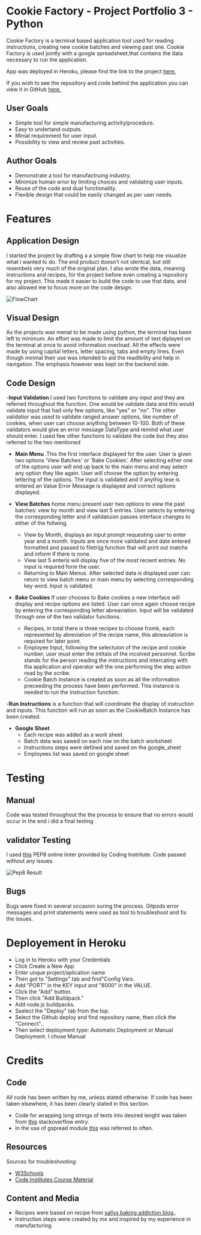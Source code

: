# **Cookie Factory - Project Portfolio 3 - Python**

Cookie Factory is a terminal based application tool used for reading instructions, creating new cookie batches and viewing past one. Cookie Factory is used jointly with a google spreadsheet,that contains the data necessary to run the application.

App was deployed in Heroku, please find the link to the project [here.](https://cookie-factory.herokuapp.com/)

If you wish to see the repository and code behind the application you can view it in GitHub [here.](https://github.com/HMuraja/cookie-factory)

## User Goals
- Simple tool for simple manufacturing activity/procedure.
- Easy to undertand outputs.
- Minial requirement for user input.
- Possibility to view and review past activities.

## Author Goals
- Demonstrate a tool for manufactruing industry.
- Minimize human error by limiting choices and validating user inputs.
- Reuse of the code and dual functionality.
- Flexible design that could be easily changed as per user needs.

# Features
## Application Design 
I started the project by drafting a a simple flow chart to help me visualize what i wanted to do. The end product doesn't not identcal, but still resembels very much of the original plan. I also wrote the data, meaning instructions and recipes, for the project before even creating a repository for my project. This made it easier to build the code to use that data, and also allowed me to focus more on the code design.

![FlowChart](/assets/readme-media/diagram.jpg)

## Visual Design
As the projects was menat to be made using python, the terminal has been left to minimum. An effort was made to limit the amount of text diplayed on the terminal at once to avoid information overload. All the effects were made by using capital letters, letter spacing, tabs and empty lines. Even though minmal their use was intended to aid the readibility and help in navigation. The emphasis however was kept on the backend side.

## Code Design
-__Input Validation__ I used two functions to validate any input and they are referred throughout the function. One would be validate data and this would validate input that had only few options, like "yes" or "no". The other validatior was used to validate ranged answer options, like number of cookies, when user can choose anything between 10-100. Both of these validators would give an error message DataType and remind what user should enter. I used few other functions to validate the code but they also referred to the two mentioned 

- __Main Menu__ .This the first interface displayed for the user. User is given two options 'View Batches' or 'Bake Cookies'.  After selecting either one of the options user will end up back to the main menu and may select any option they like again. User will choose the option by entering lettering of the options. The input is validated and if anythig lese is entered an Value Error Message is displayed and  correct options displayed. 

- __View Batches__ home menu present user two options to view the past batches: view by month and view last 5 entries. User selects by entering the corresponding letter and if validatuion passes interface changes to either of the follwing.
    - View by Month, displays an input prompt requesting user to  enter year and a month. Inputs are once more validated and date entered formatted and passed to filetrijg function that will print out matchs and inform if there is none. 
    - View last 5 enteris will display five of the most recient entries. No input is required form the user.
    - Returning to Main Menus. After selected data is displayed user can retunr to view batch menu or main menu by selecting corresponding key word. Input is validated.

- __Bake Cookies__ If user chooses to Bake cookies a new interface will display and recipe options are listed. User can once again choose recipe by entering the corresponding letter abreaviation. Input will be validated through one of the two validator functions.
    - Recipes, in total there is three recipes to choose fromk, each represented by abreviation of the recipe name, this abreaviation is required for later point.
    - Employee Input, following the selectuion of the recipe and cookie number, user must enter the intitals of the incolved personnel. Scribe stands for the person reading the instructions and intercating with tha application and operator will the one performing the step action read by the scribe.
    - Cookie Batch Instance is created as soon as all the information preceeding the process have been performed. This instance is needed to run the instruction function. 

-__Run Instructions__ is a function that will coordinate the display of instruction and inputs. This function will run as soon as the CookieBatch Instance has been created.

- __Google Sheet__
    - Each recipe was added as a work sheet
    - Batch data was sawed on each row on the batch worksheet
    - Instructions steps were defined and saved on the google_sheet
    - Employees list was saved on google sheet

# Testing
## Manual
Code was tested throughout the the process to ensure that no errors would occur in the end i did a final testing
## validator Testing
I used [this](https://pep8ci.herokuapp.com/) PEP8 online linter provided by Coding Instritute. Code passed without any issues.

![Pep8 Result](/assets/readme-media/cookie-factory-python-linter.png)

## Bugs
Bugs were fixed in several occasion suring the process. Gitpods error messages and print statements were used as tool to troubleshoot and fix the issues.

# Deployement in Heroku

 - Log in to Heroku with your Credentials
 - Click Create a New App
 - Enter unque project/aplication name
 - Then  got to "Settings" tab and find"Config Vars.
 - Add "PORT" in the KEY input and "8000" in the VALUE.
 - Click the "Add" button.
 - Then click "Add Buildpack."
 - Add node.js buildpacks.
 - Sselect the "Deploy" tab from the top.
 - Select the Github deploy and find repository name, then click the "Connect"..
 - Then select deployment type: Automatic Deployment or Manual Deployment. I chose Manual

# Credits
## Code
All code has been written by me, unless stated otherwise. If code has been taken elsewhere, it has been clearly stated in this section.

- Code for wrapping long strings of texts into desired lenght was taken from [this](https://stackoverflow.com/questions/32122022/split-a-string-into-pieces-of-max-length-x-split-only-at-spaces) stackoverflow entry.
- In the use of gspread module [this](https://docs.gspread.org/en/latest/user-guide.html#getting-all-values-from-a-row-or-a-column) was referred to often. 

## Resources
Sources for troubleshooting:
 - [W3Schools](https://www.w3schools.com/)
 - [Code Institutes Course Material](https://codeinstitute.net/)

## Content and Media
- Recipes were based on recipe from [sallys baking addiction blog.](https://sallysbakingaddiction.com/chewy-chocolate-chip-cookies/).
- Instruction steps were created by me and inspired by my experience in manufacturing.
